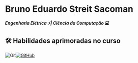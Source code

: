 # Bruno Eduardo Streit Sacoman 
***Engenharia Elétrica ⚡| Ciência da Computação 💻***

## 🛠 Habilidades aprimoradas no curso
![Git](https://img.shields.io/badge/GIT-E44C30?style=for-the-badge&logo=git&logoColor=white)[![GitHub](https://img.shields.io/badge/GitHub-100000?style=for-the-badge&logo=github&logoColor=white)](https://github.com/Bruno-E-S-Sacoman)